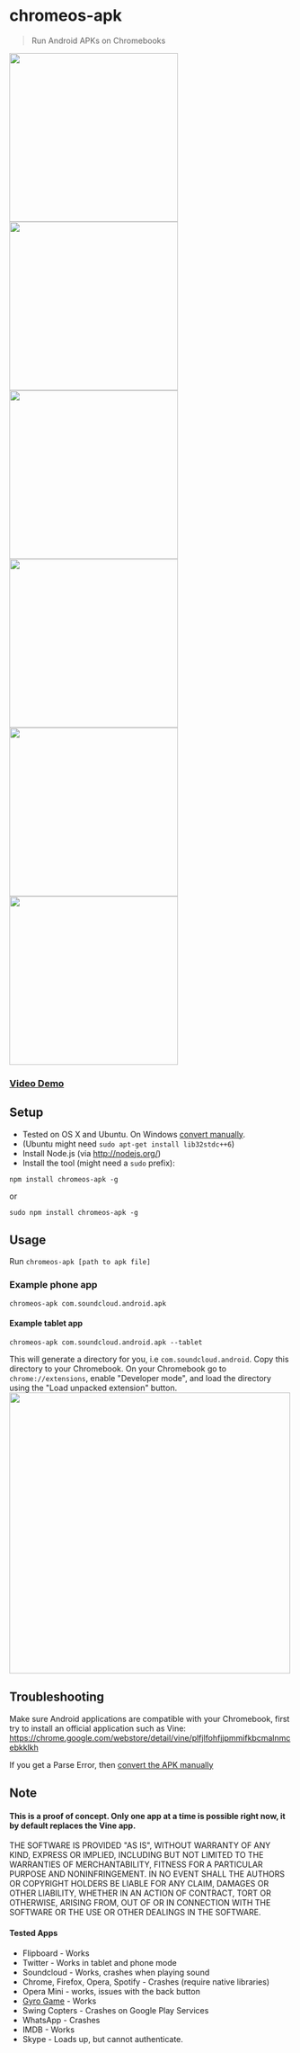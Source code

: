 chromeos-apk
======================

> Run Android APKs on Chromebooks

<img src="http://v14d.com/g/chromeapks/1.png" width="300px" />
<img src="http://v14d.com/g/chromeapks/2.png" width="300px" />
<img src="http://v14d.com/g/chromeapks/3.png" width="300px" />
<img src="http://v14d.com/g/chromeapks/4.png" width="300px" />
<img src="http://v14d.com/g/chromeapks/5.png" width="300px" />
<img src="http://v14d.com/g/chromeapks/6.png" width="300px" />


### [Video Demo](https://www.youtube.com/watch?v=O-yFLqp_sXs)
## Setup
- Tested on OS X and Ubuntu. On Windows [convert manually](manually-convert.md).
- (Ubuntu might need `sudo apt-get install lib32stdc++6`)
- Install Node.js (via http://nodejs.org/)
- Install the tool (might need a `sudo` prefix):
```
npm install chromeos-apk -g
```
or

```
sudo npm install chromeos-apk -g
```

## Usage

Run
`chromeos-apk [path to apk file]`

### Example phone app

```
chromeos-apk com.soundcloud.android.apk
```

#### Example tablet app

```
chromeos-apk com.soundcloud.android.apk --tablet
```

This will generate a directory for you, i.e `com.soundcloud.android`. Copy this directory to your Chromebook.
On your Chromebook go to `chrome://extensions`, enable "Developer mode", and load the directory using the "Load unpacked extension" button.
<img src="http://v14d.com/g/chromeapks/howto.png" width="500px" />

## Troubleshooting

Make sure Android applications are compatible with your Chromebook, first try to install an official application such as Vine:
https://chrome.google.com/webstore/detail/vine/plfjlfohfjjpmmifkbcmalnmcebkklkh

If you get a Parse Error, then [convert the APK manually](manually-convert.md)

## Note

#### This is a proof of concept. Only one app at a time is possible right now, it by default replaces the Vine app.

THE SOFTWARE IS PROVIDED "AS IS", WITHOUT WARRANTY OF ANY KIND, EXPRESS OR
IMPLIED, INCLUDING BUT NOT LIMITED TO THE WARRANTIES OF MERCHANTABILITY,
FITNESS FOR A PARTICULAR PURPOSE AND NONINFRINGEMENT. IN NO EVENT SHALL THE
AUTHORS OR COPYRIGHT HOLDERS BE LIABLE FOR ANY CLAIM, DAMAGES OR OTHER
LIABILITY, WHETHER IN AN ACTION OF CONTRACT, TORT OR OTHERWISE, ARISING FROM,
OUT OF OR IN CONNECTION WITH THE SOFTWARE OR THE USE OR OTHER DEALINGS IN THE
SOFTWARE.

#### Tested Apps

- Flipboard - Works
- Twitter - Works in tablet and phone mode
- Soundcloud - Works, crashes when playing sound
- Chrome, Firefox, Opera, Spotify - Crashes (require native libraries)
- Opera Mini - works, issues with the back button
- [Gyro Game](https://play.google.com/store/apps/details?id=pl.submachine.gyro&hl=en) - Works
- Swing Copters - Crashes on Google Play Services
- WhatsApp - Crashes
- IMDB - Works
- Skype - Loads up, but cannot authenticate.

